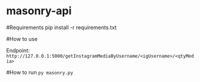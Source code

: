 # masonry-api

#Requirements
pip install -r requirements.txt

#How to use

Endpoint:
`http://127.0.0.1:5000/getInstagramMediaByUsername/<igUsername>/<qtyMedia>`

#How to run
`py masonry.py`
